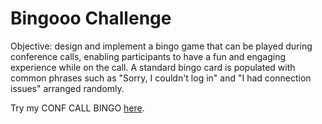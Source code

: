 # Bingooo Challenge

Objective: design and implement a bingo game that can be played during conference calls, enabling participants to have a fun and engaging experience while on the call. A standard bingo card is populated with common phrases such as "Sorry, I couldn't log in" and "I had connection issues" arranged randomly.

Try my CONF CALL BINGO <a href="https://uuuuuvika.github.io/Bingooo/">here</a>.
